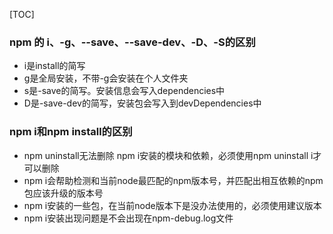[TOC]
  
### npm 的 i、-g、--save、--save-dev、-D、-S的区别
+ i是install的简写
+ g是全局安装，不带-g会安装在个人文件夹
+ s是-save的简写。安装信息会写入dependencies中
+ D是-save-dev的简写，安装包会写入到devDependencies中



### npm i和npm install的区别
+ npm uninstall无法删除 npm i安装的模块和依赖，必须使用npm uninstall i才可以删除
+ npm i会帮助检测和当前node最匹配的npm版本号，并匹配出相互依赖的npm包应该升级的版本号
+ npm i安装的一些包，在当前node版本下是没办法使用的，必须使用建议版本
+ npm i安装出现问题是不会出现在npm-debug.log文件